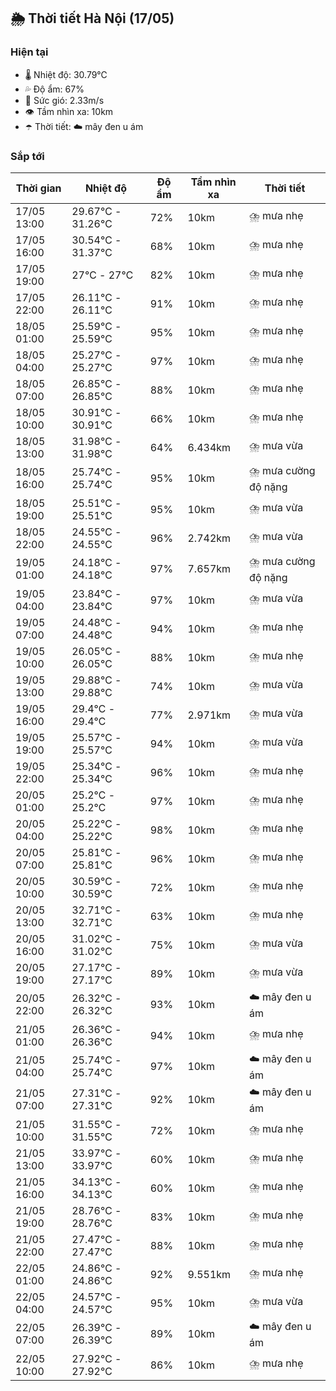 ## 🌦️ Thời tiết Hà Nội (17/05)

### Hiện tại

- 🌡️ Nhiệt độ: 30.79℃
- 💦 Độ ẩm: 67%
- 💨 Sức gió: 2.33m/s
- 👁️ Tầm nhìn xa: 10km
- ☂️ Thời tiết: ☁️ mây đen u ám

### Sắp tới

| Thời gian | Nhiệt độ | Độ ẩm | Tầm nhìn xa | Thời tiết |
| --- | --- | --- | --- | --- |
| 17/05 13:00 | 29.67℃ - 31.26℃ | 72% | 10km | ⛈️ mưa nhẹ |
| 17/05 16:00 | 30.54℃ - 31.37℃ | 68% | 10km | ⛈️ mưa nhẹ |
| 17/05 19:00 | 27℃ - 27℃ | 82% | 10km | ⛈️ mưa nhẹ |
| 17/05 22:00 | 26.11℃ - 26.11℃ | 91% | 10km | ⛈️ mưa nhẹ |
| 18/05 01:00 | 25.59℃ - 25.59℃ | 95% | 10km | ⛈️ mưa nhẹ |
| 18/05 04:00 | 25.27℃ - 25.27℃ | 97% | 10km | ⛈️ mưa nhẹ |
| 18/05 07:00 | 26.85℃ - 26.85℃ | 88% | 10km | ⛈️ mưa nhẹ |
| 18/05 10:00 | 30.91℃ - 30.91℃ | 66% | 10km | ⛈️ mưa nhẹ |
| 18/05 13:00 | 31.98℃ - 31.98℃ | 64% | 6.434km | ⛈️ mưa vừa |
| 18/05 16:00 | 25.74℃ - 25.74℃ | 95% | 10km | ⛈️ mưa cường độ nặng |
| 18/05 19:00 | 25.51℃ - 25.51℃ | 95% | 10km | ⛈️ mưa vừa |
| 18/05 22:00 | 24.55℃ - 24.55℃ | 96% | 2.742km | ⛈️ mưa vừa |
| 19/05 01:00 | 24.18℃ - 24.18℃ | 97% | 7.657km | ⛈️ mưa cường độ nặng |
| 19/05 04:00 | 23.84℃ - 23.84℃ | 97% | 10km | ⛈️ mưa vừa |
| 19/05 07:00 | 24.48℃ - 24.48℃ | 94% | 10km | ⛈️ mưa nhẹ |
| 19/05 10:00 | 26.05℃ - 26.05℃ | 88% | 10km | ⛈️ mưa nhẹ |
| 19/05 13:00 | 29.88℃ - 29.88℃ | 74% | 10km | ⛈️ mưa vừa |
| 19/05 16:00 | 29.4℃ - 29.4℃ | 77% | 2.971km | ⛈️ mưa vừa |
| 19/05 19:00 | 25.57℃ - 25.57℃ | 94% | 10km | ⛈️ mưa vừa |
| 19/05 22:00 | 25.34℃ - 25.34℃ | 96% | 10km | ⛈️ mưa nhẹ |
| 20/05 01:00 | 25.2℃ - 25.2℃ | 97% | 10km | ⛈️ mưa nhẹ |
| 20/05 04:00 | 25.22℃ - 25.22℃ | 98% | 10km | ⛈️ mưa nhẹ |
| 20/05 07:00 | 25.81℃ - 25.81℃ | 96% | 10km | ⛈️ mưa nhẹ |
| 20/05 10:00 | 30.59℃ - 30.59℃ | 72% | 10km | ⛈️ mưa nhẹ |
| 20/05 13:00 | 32.71℃ - 32.71℃ | 63% | 10km | ⛈️ mưa nhẹ |
| 20/05 16:00 | 31.02℃ - 31.02℃ | 75% | 10km | ⛈️ mưa vừa |
| 20/05 19:00 | 27.17℃ - 27.17℃ | 89% | 10km | ⛈️ mưa vừa |
| 20/05 22:00 | 26.32℃ - 26.32℃ | 93% | 10km | ☁️ mây đen u ám |
| 21/05 01:00 | 26.36℃ - 26.36℃ | 94% | 10km | ⛈️ mưa nhẹ |
| 21/05 04:00 | 25.74℃ - 25.74℃ | 97% | 10km | ☁️ mây đen u ám |
| 21/05 07:00 | 27.31℃ - 27.31℃ | 92% | 10km | ☁️ mây đen u ám |
| 21/05 10:00 | 31.55℃ - 31.55℃ | 72% | 10km | ⛈️ mưa nhẹ |
| 21/05 13:00 | 33.97℃ - 33.97℃ | 60% | 10km | ⛈️ mưa nhẹ |
| 21/05 16:00 | 34.13℃ - 34.13℃ | 60% | 10km | ⛈️ mưa nhẹ |
| 21/05 19:00 | 28.76℃ - 28.76℃ | 83% | 10km | ⛈️ mưa nhẹ |
| 21/05 22:00 | 27.47℃ - 27.47℃ | 88% | 10km | ⛈️ mưa nhẹ |
| 22/05 01:00 | 24.86℃ - 24.86℃ | 92% | 9.551km | ⛈️ mưa nhẹ |
| 22/05 04:00 | 24.57℃ - 24.57℃ | 95% | 10km | ⛈️ mưa vừa |
| 22/05 07:00 | 26.39℃ - 26.39℃ | 89% | 10km | ☁️ mây đen u ám |
| 22/05 10:00 | 27.92℃ - 27.92℃ | 86% | 10km | ⛈️ mưa nhẹ |
